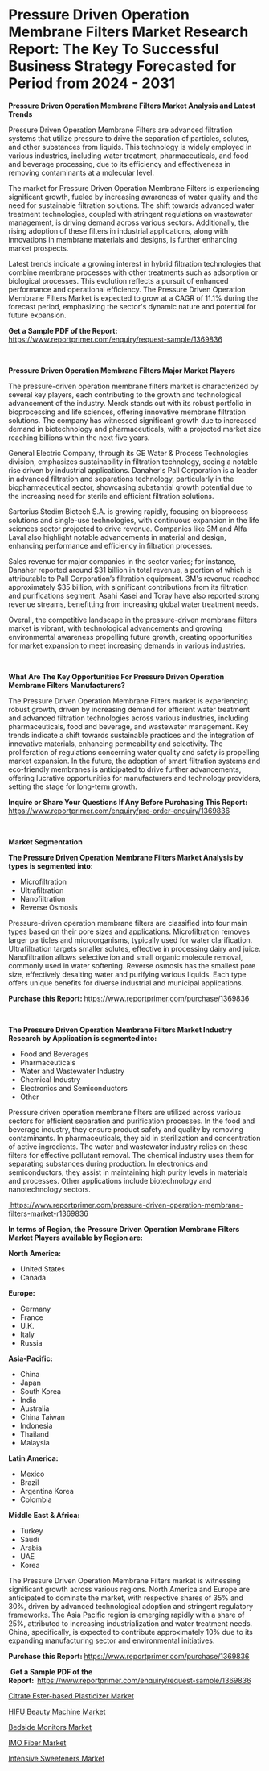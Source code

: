 <p><h1>Pressure Driven Operation Membrane Filters Market Research Report: The Key To Successful Business Strategy Forecasted for Period from 2024 - 2031</h1></p><p><strong>Pressure Driven Operation Membrane Filters Market Analysis and Latest Trends</strong></p>
<p><p>Pressure Driven Operation Membrane Filters are advanced filtration systems that utilize pressure to drive the separation of particles, solutes, and other substances from liquids. This technology is widely employed in various industries, including water treatment, pharmaceuticals, and food and beverage processing, due to its efficiency and effectiveness in removing contaminants at a molecular level.</p><p>The market for Pressure Driven Operation Membrane Filters is experiencing significant growth, fueled by increasing awareness of water quality and the need for sustainable filtration solutions. The shift towards advanced water treatment technologies, coupled with stringent regulations on wastewater management, is driving demand across various sectors. Additionally, the rising adoption of these filters in industrial applications, along with innovations in membrane materials and designs, is further enhancing market prospects.</p><p>Latest trends indicate a growing interest in hybrid filtration technologies that combine membrane processes with other treatments such as adsorption or biological processes. This evolution reflects a pursuit of enhanced performance and operational efficiency. The Pressure Driven Operation Membrane Filters Market is expected to grow at a CAGR of 11.1% during the forecast period, emphasizing the sector's dynamic nature and potential for future expansion.</p></p>
<p><strong>Get a Sample PDF of the Report:&nbsp;</strong> <a href="https://www.reportprimer.com/enquiry/request-sample/1369836">https://www.reportprimer.com/enquiry/request-sample/1369836</a></p>
<p>&nbsp;</p>
<p><strong>Pressure Driven Operation Membrane Filters Major Market Players</strong></p>
<p><p>The pressure-driven operation membrane filters market is characterized by several key players, each contributing to the growth and technological advancement of the industry. Merck stands out with its robust portfolio in bioprocessing and life sciences, offering innovative membrane filtration solutions. The company has witnessed significant growth due to increased demand in biotechnology and pharmaceuticals, with a projected market size reaching billions within the next five years.</p><p>General Electric Company, through its GE Water & Process Technologies division, emphasizes sustainability in filtration technology, seeing a notable rise driven by industrial applications. Danaher's Pall Corporation is a leader in advanced filtration and separations technology, particularly in the biopharmaceutical sector, showcasing substantial growth potential due to the increasing need for sterile and efficient filtration solutions.</p><p>Sartorius Stedim Biotech S.A. is growing rapidly, focusing on bioprocess solutions and single-use technologies, with continuous expansion in the life sciences sector projected to drive revenue. Companies like 3M and Alfa Laval also highlight notable advancements in material and design, enhancing performance and efficiency in filtration processes.</p><p>Sales revenue for major companies in the sector varies; for instance, Danaher reported around $31 billion in total revenue, a portion of which is attributable to Pall Corporation’s filtration equipment. 3M's revenue reached approximately $35 billion, with significant contributions from its filtration and purifications segment. Asahi Kasei and Toray have also reported strong revenue streams, benefitting from increasing global water treatment needs.</p><p>Overall, the competitive landscape in the pressure-driven membrane filters market is vibrant, with technological advancements and growing environmental awareness propelling future growth, creating opportunities for market expansion to meet increasing demands in various industries.</p></p>
<p>&nbsp;</p>
<p><strong>What Are The Key Opportunities For Pressure Driven Operation Membrane Filters Manufacturers?</strong></p>
<p><p>The Pressure Driven Operation Membrane Filters market is experiencing robust growth, driven by increasing demand for efficient water treatment and advanced filtration technologies across various industries, including pharmaceuticals, food and beverage, and wastewater management. Key trends indicate a shift towards sustainable practices and the integration of innovative materials, enhancing permeability and selectivity. The proliferation of regulations concerning water quality and safety is propelling market expansion. In the future, the adoption of smart filtration systems and eco-friendly membranes is anticipated to drive further advancements, offering lucrative opportunities for manufacturers and technology providers, setting the stage for long-term growth.</p></p>
<p><strong>Inquire or Share Your Questions If Any Before Purchasing This Report:</strong> <a href="https://www.reportprimer.com/enquiry/pre-order-enquiry/1369836">https://www.reportprimer.com/enquiry/pre-order-enquiry/1369836</a></p>
<p>&nbsp;</p>
<p><strong>Market Segmentation</strong></p>
<p><strong>The Pressure Driven Operation Membrane Filters Market Analysis by types is segmented into:</strong></p>
<p><ul><li>Microfiltration</li><li>Ultrafiltration</li><li>Nanofiltration</li><li>Reverse Osmosis</li></ul></p>
<p><p>Pressure-driven operation membrane filters are classified into four main types based on their pore sizes and applications. Microfiltration removes larger particles and microorganisms, typically used for water clarification. Ultrafiltration targets smaller solutes, effective in processing dairy and juice. Nanofiltration allows selective ion and small organic molecule removal, commonly used in water softening. Reverse osmosis has the smallest pore size, effectively desalting water and purifying various liquids. Each type offers unique benefits for diverse industrial and municipal applications.</p></p>
<p><strong>Purchase this Report:&nbsp;</strong><a href="https://www.reportprimer.com/purchase/1369836">https://www.reportprimer.com/purchase/1369836</a></p>
<p>&nbsp;</p>
<p><strong>The Pressure Driven Operation Membrane Filters Market Industry Research by Application is segmented into:</strong></p>
<p><ul><li>Food and Beverages</li><li>Pharmaceuticals</li><li>Water and Wastewater Industry</li><li>Chemical Industry</li><li>Electronics and Semiconductors</li><li>Other</li></ul></p>
<p><p>Pressure driven operation membrane filters are utilized across various sectors for efficient separation and purification processes. In the food and beverage industry, they ensure product safety and quality by removing contaminants. In pharmaceuticals, they aid in sterilization and concentration of active ingredients. The water and wastewater industry relies on these filters for effective pollutant removal. The chemical industry uses them for separating substances during production. In electronics and semiconductors, they assist in maintaining high purity levels in materials and processes. Other applications include biotechnology and nanotechnology sectors.</p></p>
<p><a href="https://www.reportprimer.com/pressure-driven-operation-membrane-filters-market-r1369836">&nbsp;https://www.reportprimer.com/pressure-driven-operation-membrane-filters-market-r1369836</a></p>
<p><strong>In terms of Region, the Pressure Driven Operation Membrane Filters Market Players available by Region are:</strong></p>
<p>
    <p> <strong> North America: </strong>
        <ul>
            <li>United States</li>
            <li>Canada</li>
        </ul>
        </p> 
    <p> <strong> Europe: </strong>
        <ul>
            <li>Germany</li>
            <li>France</li>
            <li>U.K.</li>
            <li>Italy</li>
            <li>Russia</li>
        </ul>
        </p> 
    <p> <strong> Asia-Pacific: </strong>
        <ul>
            <li>China</li>
            <li>Japan</li>
            <li>South Korea</li>
            <li>India</li>
            <li>Australia</li>
            <li>China Taiwan</li>
            <li>Indonesia</li>
            <li>Thailand</li>
            <li>Malaysia</li>
        </ul>
        </p> 
    <p> <strong> Latin America: </strong>
        <ul>
            <li>Mexico</li>
            <li>Brazil</li>
            <li>Argentina Korea</li>
            <li>Colombia</li>
        </ul>
        </p> 
    <p> <strong> Middle East & Africa: </strong>
        <ul>
            <li>Turkey</li>
            <li>Saudi</li>
            <li>Arabia</li>
            <li>UAE</li>
            <li>Korea</li>
        </ul>
    </p>
    </p>
<p><p>The Pressure Driven Operation Membrane Filters market is witnessing significant growth across various regions. North America and Europe are anticipated to dominate the market, with respective shares of 35% and 30%, driven by advanced technological adoption and stringent regulatory frameworks. The Asia Pacific region is emerging rapidly with a share of 25%, attributed to increasing industrialization and water treatment needs. China, specifically, is expected to contribute approximately 10% due to its expanding manufacturing sector and environmental initiatives.</p></p>
<p><strong>Purchase this Report: </strong><a href="https://www.reportprimer.com/purchase/1369836">https://www.reportprimer.com/purchase/1369836</a></p>
<p>&nbsp;<strong>Get a Sample PDF of the Report:&nbsp;&nbsp;</strong><a href="https://www.reportprimer.com/enquiry/request-sample/1369836">https://www.reportprimer.com/enquiry/request-sample/1369836</a></p>
<p><strong></strong></p>
<p><p><a href="https://issuu.com/reportprime-2/docs/citrate-ester-based-plasticizer-mar_d9edb3877ae3d4">Citrate Ester-based Plasticizer Market</a></p><p><a href="https://www.linkedin.com/pulse/future-hifu-beauty-machine-market-global-forecast-trends-2024-iz2of">HIFU Beauty Machine Market</a></p><p><a href="https://www.linkedin.com/pulse/unveiling-market-trends-global-bedside-monitors-growth-regional-qi9zf">Bedside Monitors Market</a></p><p><a href="https://medium.com/@georgeannauce/global-market-pulse-trends-and-growth-analysis-in-imo-fiber-market-forecasted-for-period-from-2024-f9788e2c0203">IMO Fiber Market</a></p><p><a href="https://medium.com/@natkinneij6j/global-intensive-sweeteners-market-by-product-type-by-application-by-region-and-companies-d848b14af398?postPublishedType=repub">Intensive Sweeteners Market</a></p></p>